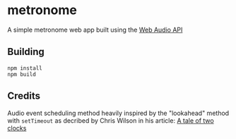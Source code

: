 # metronome
A simple metronome web app built using the [Web Audio API](https://developer.mozilla.org/en-US/docs/Web/API/Web_Audio_API)

## Building

```
npm install
npm build
```

## Credits
Audio event scheduling method heavily inspired by the "lookahead" method with `setTimeout` as decribed by Chris Wilson in his article: [A tale of two clocks](https://web.dev/articles/audio-scheduling)

